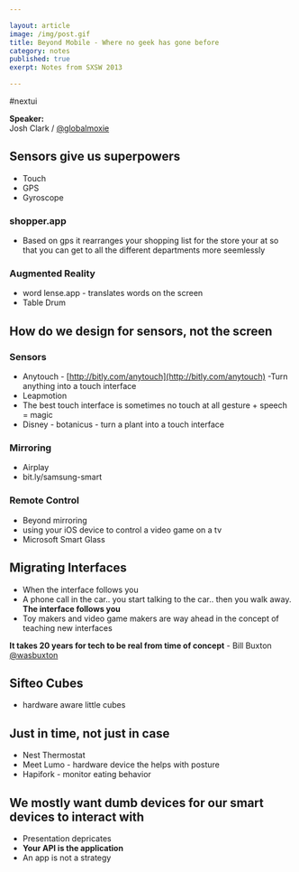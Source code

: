 ```yaml
---

layout: article  
image: /img/post.gif  
title: Beyond Mobile - Where no geek has gone before  
category: notes  
published: true  
exerpt: Notes from SXSW 2013

---
```


\#nextui

**Speaker:**  
Josh Clark / [@globalmoxie](https://twitter.com/globalmoxie)


## Sensors give us superpowers  

- Touch
- GPS
- Gyroscope


### shopper.app

- Based on gps it rearranges your shopping list for the store your at so that you can get to all the different departments more seemlessly


### Augmented Reality

- word lense.app - translates words on the screen
- Table Drum


## How do we design for sensors, not the screen

### Sensors

- Anytouch - [http://bitly.com/anytouch](http://bitly.com/anytouch) -Turn anything into a touch interface
- Leapmotion
- The best touch interface is sometimes no touch at all
  gesture + speech = magic
- Disney - botanicus - turn a plant into a touch interface

### Mirroring

- Airplay
- bit.ly/samsung-smart

### Remote Control

- Beyond mirroring
- using your iOS device to control a video game on a tv
- Microsoft Smart Glass


## Migrating Interfaces

- When the interface follows you
- A phone call in the car.. you start talking to the car.. then you walk away. **The interface follows you**
- Toy makers and video game makers are way ahead in the concept of teaching new interfaces

**It takes 20 years for tech to be real from time of concept** - Bill Buxton [@wasbuxton](https://twitter.com/wasbuxton)

## Sifteo Cubes  

- hardware aware little cubes


## Just in time, not just in case

- Nest Thermostat
- Meet Lumo - hardware device the helps with posture
- Hapifork - monitor eating behavior


## We mostly want dumb devices for our smart devices to interact with

- Presentation depricates
- **Your API is the application**  
- An app is not a strategy
